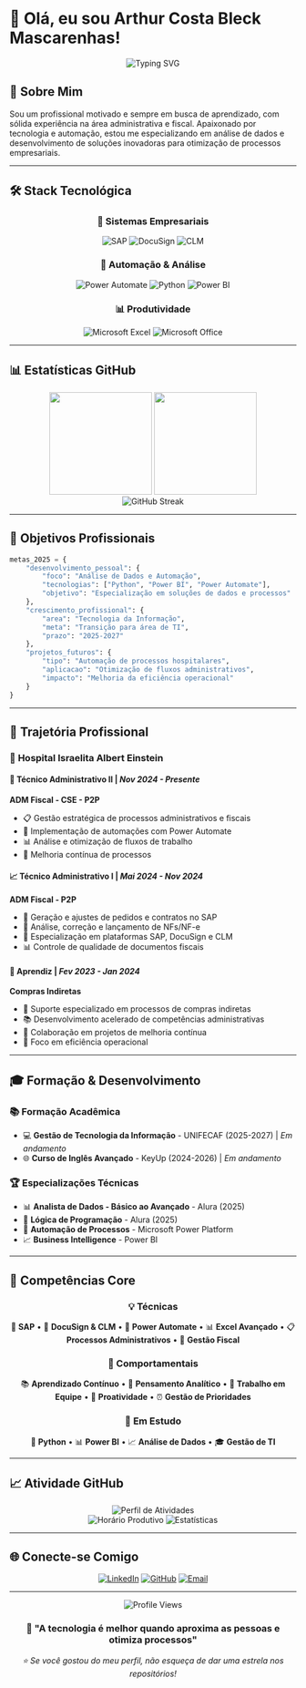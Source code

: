 # 👋 Olá, eu sou Arthur Costa Bleck Mascarenhas!

<div align="center">
  <img src="https://readme-typing-svg.herokuapp.com?font=Fira+Code&pause=1000&color=00D4AA&center=true&vCenter=true&width=435&lines=Técnico+Administrativo+no+Einstein;Estudante+de+Gestão+de+TI;Especialista+em+SAP+e+Power+Automate;Em+transição+para+área+de+dados!" alt="Typing SVG" />
</div>

## 🚀 Sobre Mim

Sou um profissional motivado e sempre em busca de aprendizado, com sólida experiência na área administrativa e fiscal. Apaixonado por tecnologia e automação, estou me especializando em análise de dados e desenvolvimento de soluções inovadoras para otimização de processos empresariais.

---

## 🛠️ Stack Tecnológica

<div align="center">

### 💼 Sistemas Empresariais
![SAP](https://img.shields.io/badge/SAP-0FAAFF?style=for-the-badge&logo=sap&logoColor=white)
![DocuSign](https://img.shields.io/badge/DocuSign-FFD700?style=for-the-badge&logo=docusign&logoColor=white)
![CLM](https://img.shields.io/badge/CLM-4285F4?style=for-the-badge&logo=google&logoColor=white)

### 🤖 Automação & Análise
![Power Automate](https://img.shields.io/badge/Power%20Automate-0066CC?style=for-the-badge&logo=microsoft&logoColor=white)
![Python](https://img.shields.io/badge/Python-3776AB?style=for-the-badge&logo=python&logoColor=white)
![Power BI](https://img.shields.io/badge/Power%20BI-F2C811?style=for-the-badge&logo=powerbi&logoColor=black)

### 📊 Produtividade
![Microsoft Excel](https://img.shields.io/badge/Microsoft_Excel-217346?style=for-the-badge&logo=microsoft-excel&logoColor=white)
![Microsoft Office](https://img.shields.io/badge/Microsoft_Office-D83B01?style=for-the-badge&logo=microsoft-office&logoColor=white)

</div>

---

## 📊 Estatísticas GitHub

<div align="center">
  <img height="180em" src="https://github-readme-stats.vercel.app/api?username=Thucosta0&show_icons=true&theme=tokyonight&include_all_commits=true&count_private=true&hide_border=true"/>
  <img height="180em" src="https://github-readme-stats.vercel.app/api/top-langs/?username=Thucosta0&layout=compact&langs_count=4&theme=tokyonight&hide_border=true"/>
</div>

<div align="center">
  <img src="https://github-readme-streak-stats.herokuapp.com/?user=Thucosta0&theme=tokyonight&hide_border=true" alt="GitHub Streak" />
</div>

---

## 🎯 Objetivos Profissionais

```python
metas_2025 = {
    "desenvolvimento_pessoal": {
        "foco": "Análise de Dados e Automação",
        "tecnologias": ["Python", "Power BI", "Power Automate"],
        "objetivo": "Especialização em soluções de dados e processos"
    },
    "crescimento_profissional": {
        "area": "Tecnologia da Informação",
        "meta": "Transição para área de TI",
        "prazo": "2025-2027"
    },
    "projetos_futuros": {
        "tipo": "Automação de processos hospitalares",
        "aplicacao": "Otimização de fluxos administrativos",
        "impacto": "Melhoria da eficiência operacional"
    }
}
```

---
## 💼 Trajetória Profissional

### 🏥 **Hospital Israelita Albert Einstein**

#### 🔧 **Técnico Administrativo II** | *Nov 2024 - Presente*
**ADM Fiscal - CSE - P2P**
- 📋 Gestão estratégica de processos administrativos e fiscais
- 🤖 Implementação de automações com Power Automate
- 📊 Análise e otimização de fluxos de trabalho
- 🎯 Melhoria contínua de processos

#### 📈 **Técnico Administrativo I** | *Mai 2024 - Nov 2024*
**ADM Fiscal - P2P**
- 📄 Geração e ajustes de pedidos e contratos no SAP
- 🧾 Análise, correção e lançamento de NFs/NF-e
- 🔗 Especialização em plataformas SAP, DocuSign e CLM
- 📊 Controle de qualidade de documentos fiscais

#### 🌱 **Aprendiz** | *Fev 2023 - Jan 2024*
**Compras Indiretas**
- 🛒 Suporte especializado em processos de compras indiretas
- 📚 Desenvolvimento acelerado de competências administrativas
- 🤝 Colaboração em projetos de melhoria contínua
- 🎯 Foco em eficiência operacional

---

## 🎓 Formação & Desenvolvimento

### 📚 **Formação Acadêmica**
- 💻 **Gestão de Tecnologia da Informação** - UNIFECAF (2025-2027) | *Em andamento*
- 🌐 **Curso de Inglês Avançado** - KeyUp (2024-2026) | *Em andamento*

### 🏆 **Especializações Técnicas**
- 📊 **Analista de Dados - Básico ao Avançado** - Alura (2025)
- 🧠 **Lógica de Programação** - Alura (2025)
- 🤖 **Automação de Processos** - Microsoft Power Platform
- 📈 **Business Intelligence** - Power BI

---

## 🌟 Competências Core

<div align="center">

### 💡 **Técnicas**
🔧 **SAP** • 📄 **DocuSign & CLM** • 🤖 **Power Automate** • 📊 **Excel Avançado** • 📋 **Processos Administrativos** • 🧾 **Gestão Fiscal**

### 🎯 **Comportamentais**
📚 **Aprendizado Contínuo** • 🧠 **Pensamento Analítico** • 🤝 **Trabalho em Equipe** • 🚀 **Proatividade** • ⏰ **Gestão de Prioridades**

### 📖 **Em Estudo**
🐍 **Python** • 📊 **Power BI** • 📈 **Análise de Dados** • 🎓 **Gestão de TI**

</div>

---

## 📈 Atividade GitHub

<div align="center">
  <img src="https://github-profile-summary-cards.vercel.app/api/cards/profile-details?username=Thucosta0&theme=tokyonight" alt="Perfil de Atividades"/>
</div>

<div align="center">
  <img src="https://github-profile-summary-cards.vercel.app/api/cards/productive-time?username=Thucosta0&theme=tokyonight&utcOffset=-3" alt="Horário Produtivo"/>
  <img src="https://github-profile-summary-cards.vercel.app/api/cards/stats?username=Thucosta0&theme=tokyonight" alt="Estatísticas"/>
</div>

---

## 🌐 Conecte-se Comigo

<div align="center">

[![LinkedIn](https://img.shields.io/badge/LinkedIn-0077B5?style=for-the-badge&logo=linkedin&logoColor=white)](https://www.linkedin.com/in/thucosta)
[![GitHub](https://img.shields.io/badge/GitHub-100000?style=for-the-badge&logo=github&logoColor=white)](https://github.com/Thucosta0)
[![Email](https://img.shields.io/badge/Email-D14836?style=for-the-badge&logo=gmail&logoColor=white)](mailto:thucosta28@gmail.com)

</div>

---

<div align="center">
  <img src="https://komarev.com/ghpvc/?username=Thucosta0&color=0066CC&style=for-the-badge" alt="Profile Views" />
</div>

<div align="center">
  <h3>💭 "A tecnologia é melhor quando aproxima as pessoas e otimiza processos"</h3>
  <p><em>⭐ Se você gostou do meu perfil, não esqueça de dar uma estrela nos repositórios!</em></p>
</div> 
